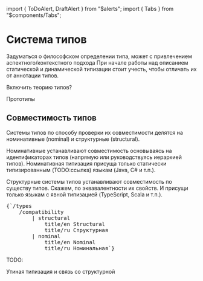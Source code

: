import { ToDoAlert, DraftAlert } from "$alerts";
import { Tabs } from "$components/Tabs";

<DraftAlert />

# Система типов

<ToDoAlert>
    Задуматься о философском определении типа, может с привлечением аспектного/контекстного подхода
</ToDoAlert>

<ToDoAlert>
    При начале работы над описанием статической и динамической типизации стоит учесть, чтобы
    отличать их от аннотации типов.
</ToDoAlert>

<ToDoAlert>Включить теорию типов?</ToDoAlert>

<ToDoAlert>Прототипы</ToDoAlert>

## Совместимость типов

Системы типов по способу проверки их совместимости делятся на номинативные (nominal) и структурные (structural).

Номинативные устанавливают совместимость основываясь на идентификаторах типов (напрямую или руководствуясь иерархией типов). Номинативная типизация присуща только статически типизированным (TODO:ссылка) языкам (Java, C# и т.п.).

Структурные системы типов устанавливают совместимость по существу типов. Скажем, по эквавалентности их свойств. И присущи только языкам с явной типизацией (TypeScript, Scala и т.п.).

<Tabs>
    <Tab caption="Cx">
        <pre>{`/types
    /compatibility
        | structural
            title/en Structural
            title/ru Структурная
        | nominal
            title/en Nominal
            title/ru Номинальная`}</pre>
    </Tab>
    <Tab caption="Typescript">TODO:</Tab>
</Tabs>

<ToDoAlert>Утиная типизация и связь со структурной</ToDoAlert>
